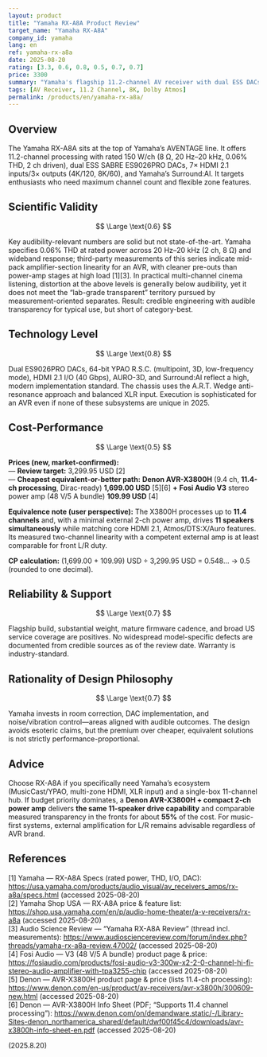 ```yaml
---
layout: product
title: "Yamaha RX-A8A Product Review"
target_name: "Yamaha RX-A8A"
company_id: yamaha
lang: en
ref: yamaha-rx-a8a
date: 2025-08-20
rating: [3.3, 0.6, 0.8, 0.5, 0.7, 0.7]
price: 3300
summary: "Yamaha's flagship 11.2-channel AV receiver with dual ESS DACs and 8K support; compelling feature set, but cost-performance is outclassed by cheaper, equivalent solutions"
tags: [AV Receiver, 11.2 Channel, 8K, Dolby Atmos]
permalink: /products/en/yamaha-rx-a8a/
---
```


## Overview

The Yamaha RX-A8A sits at the top of Yamaha’s AVENTAGE line. It offers 11.2-channel processing with rated 150 W/ch (8 Ω, 20 Hz–20 kHz, 0.06% THD, 2 ch driven), dual ESS SABRE ES9026PRO DACs, 7× HDMI 2.1 inputs/3× outputs (4K/120, 8K/60), and Yamaha’s Surround:AI. It targets enthusiasts who need maximum channel count and flexible zone features.

## Scientific Validity

$$ \Large \text{0.6} $$

Key audibility-relevant numbers are solid but not state-of-the-art. Yamaha specifies 0.06% THD at rated power across 20 Hz–20 kHz (2 ch, 8 Ω) and wideband response; third-party measurements of this series indicate mid-pack amplifier-section linearity for an AVR, with cleaner pre-outs than power-amp stages at high load [1][3]. In practical multi-channel cinema listening, distortion at the above levels is generally below audibility, yet it does not meet the “lab-grade transparent” territory pursued by measurement-oriented separates. Result: credible engineering with audible transparency for typical use, but short of category-best.

## Technology Level

$$ \Large \text{0.8} $$

Dual ES9026PRO DACs, 64-bit YPAO R.S.C. (multipoint, 3D, low-frequency mode), HDMI 2.1 I/O (40 Gbps), AURO-3D, and Surround:AI reflect a high, modern implementation standard. The chassis uses the A.R.T. Wedge anti-resonance approach and balanced XLR input. Execution is sophisticated for an AVR even if none of these subsystems are unique in 2025.

## Cost-Performance

$$ \Large \text{0.5} $$

**Prices (new, market-confirmed):**  
— **Review target:** 3,299.95 USD [2]  
— **Cheapest equivalent-or-better path:** **Denon AVR-X3800H** (9.4 ch, **11.4-ch processing**, Dirac-ready) **1,699.00 USD** [5][6] **+** **Fosi Audio V3** stereo power amp (48 V/5 A bundle) **109.99 USD** [4]

**Equivalence note (user perspective):** The X3800H processes up to **11.4 channels** and, with a minimal external 2-ch power amp, drives **11 speakers simultaneously** while matching core HDMI 2.1, Atmos/DTS:X/Auro features. Its measured two-channel linearity with a competent external amp is at least comparable for front L/R duty.

**CP calculation:** (1,699.00 + 109.99) USD ÷ 3,299.95 USD = 0.548… → 0.5 (rounded to one decimal).

## Reliability & Support

$$ \Large \text{0.7} $$

Flagship build, substantial weight, mature firmware cadence, and broad US service coverage are positives. No widespread model-specific defects are documented from credible sources as of the review date. Warranty is industry-standard.

## Rationality of Design Philosophy

$$ \Large \text{0.7} $$

Yamaha invests in room correction, DAC implementation, and noise/vibration control—areas aligned with audible outcomes. The design avoids esoteric claims, but the premium over cheaper, equivalent solutions is not strictly performance-proportional.

## Advice

Choose RX-A8A if you specifically need Yamaha’s ecosystem (MusicCast/YPAO, multi-zone HDMI, XLR input) and a single-box 11-channel hub. If budget priority dominates, a **Denon AVR-X3800H + compact 2-ch power amp** delivers **the same 11-speaker drive capability** and comparable measured transparency in the fronts for about **55%** of the cost. For music-first systems, external amplification for L/R remains advisable regardless of AVR brand.

## References

[1] Yamaha — RX-A8A Specs (rated power, THD, I/O, DAC): https://usa.yamaha.com/products/audio_visual/av_receivers_amps/rx-a8a/specs.html (accessed 2025-08-20)  
[2] Yamaha Shop USA — RX-A8A price & feature list: https://shop.usa.yamaha.com/en/p/audio-home-theater/a-v-receivers/rx-a8a (accessed 2025-08-20)  
[3] Audio Science Review — “Yamaha RX-A8A Review” (thread incl. measurements): https://www.audiosciencereview.com/forum/index.php?threads/yamaha-rx-a8a-review.47002/ (accessed 2025-08-20)  
[4] Fosi Audio — V3 (48 V/5 A bundle) product page & price: https://fosiaudio.com/products/fosi-audio-v3-300w-x2-2-0-channel-hi-fi-stereo-audio-amplifier-with-tpa3255-chip (accessed 2025-08-20)  
[5] Denon — AVR-X3800H product page & price (lists 11.4-ch processing): https://www.denon.com/en-us/product/av-receivers/avr-x3800h/300609-new.html (accessed 2025-08-20)  
[6] Denon — AVR-X3800H Info Sheet (PDF; “Supports 11.4 channel processing”): https://www.denon.com/on/demandware.static/-/Library-Sites-denon_northamerica_shared/default/dwf00f45c4/downloads/avr-x3800h-info-sheet-en.pdf (accessed 2025-08-20)

(2025.8.20)

